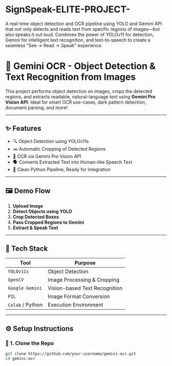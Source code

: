 # SignSpeak-ELITE-PROJECT-
A real-time object detection and OCR pipeline using YOLO and Gemini API that not only detects and reads text from specific regions of images—but also speaks it out loud. Combines the power of YOLOv11 for detection, Gemini for intelligent text recognition, and text-to-speech to create a seamless "See → Read → Speak" experience.

# 📸 Gemini OCR - Object Detection & Text Recognition from Images

This project performs object detection on images, crops the detected regions, and extracts readable, natural-language text using **Gemini Pro Vision API**. Ideal for smart OCR use-cases, dark pattern detection, document parsing, and more!

---

## ✨ Features

- 🔍 Object Detection using YOLOv11s  
- ✂️ Automatic Cropping of Detected Regions  
- 🧠 OCR via Gemini Pro Vision API  
- 🗣️ Converts Extracted Text into Human-like Speech Text  
- 🎯 Clean Python Pipeline, Ready for Integration  

---

## 🖼️ Demo Flow

1. **Upload Image**  
2. **Detect Objects using YOLO**  
3. **Crop Detected Boxes**  
4. **Pass Cropped Regions to Gemini**  
5. **Extract & Speak Text**

---

## 🧪 Tech Stack

| Tool        | Purpose                  |
|-------------|---------------------------|
| `YOLOv11s`  | Object Detection          |
| `OpenCV`    | Image Processing & Cropping |
| `Google Gemini` | Vision-based Text Recognition |
| `PIL`       | Image Format Conversion   |
| `Colab` / Python | Execution Environment |

---

## ⚙️ Setup Instructions

### 🔧 1. Clone the Repo

```bash
git clone https://github.com/your-username/gemini-ocr.git
cd gemini-ocr
